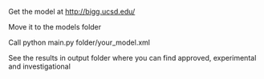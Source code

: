 Get the model at http://bigg.ucsd.edu/

Move it to the models folder

Call python main.py folder/your_model.xml

See the results in output folder where you can find approved, experimental and investigational
